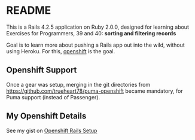 # README

This is a Rails 4.2.5 application on Ruby 2.0.0, designed for learning about
Exercises for Programmers, 39 and 40: **sorting and filtering records**

Goal is to learn more about pushing a Rails app out into the wild, without
using Heroku. For this, [openshift](https://openshift.com) is the goal.

## Openshift Support

Once a gear was setup, merging in the git directories from
https://github.com/trueheart78/puma-openshift
became mandatory, for Puma support (instead of Passenger).

## My Openshift Details

See my gist on [Openshift Rails Setup](https://gist.github.com/trueheart78/446fcb102a3d8bd5d45d)
